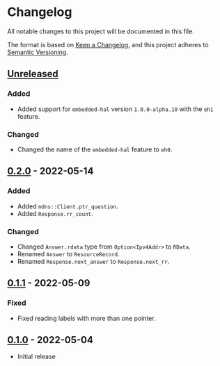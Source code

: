 # Changelog
All notable changes to this project will be documented in this file.

The format is based on [Keep a Changelog](https://keepachangelog.com/en/1.0.0/),
and this project adheres to [Semantic Versioning](https://semver.org/spec/v2.0.0.html).

## [Unreleased]
### Added
- Added support for `embedded-hal` version `1.0.0-alpha.10` with the `eh1` feature.

### Changed
- Changed the name of the `embedded-hal` feature to `eh0`.

## [0.2.0] - 2022-05-14
### Added
- Added `mdns::Client.ptr_question`.
- Added `Response.rr_count`.

### Changed
- Changed `Answer.rdata` type from `Option<Ipv4Addr>` to `RData`.
- Renamed `Answer` to `ResourceRecord`.
- Renamed `Response.next_answer` to `Response.next_rr`.

## [0.1.1] - 2022-05-09
### Fixed
- Fixed reading labels with more than one pointer.

## [0.1.0] - 2022-05-04
- Initial release

[Unreleased]: https://github.com/newAM/w5500-rs/compare/dns%2Fv0.2.0...HEAD
[0.2.0]: https://github.com/newAM/w5500-rs/compare/dns%2Fv0.1.1...dns%2Fv0.2.0
[0.1.1]: https://github.com/newAM/w5500-rs/compare/dns%2Fv0.1.0...dns%2Fv0.1.1
[0.1.0]: https://github.com/newAM/w5500-rs/releases/tag/dns%2Fv0.1.0
